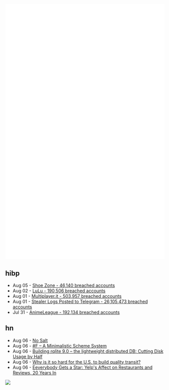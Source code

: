 ![Metrics](https://raw.githubusercontent.com/phixion/phixion/master/metrics.svg)

## hibp

<!--
for https://github.com/phixion/phixion/blob/main/.github/workflows/feeds.yml
-->
<!--START_SECTION:haveibeenpwnd-->
- Aug 05 - [Shoe Zone - 46,140 breached accounts](https://haveibeenpwned.com/PwnedWebsites#ShoeZone)
- Aug 02 - [LuLu - 190,506 breached accounts](https://haveibeenpwned.com/PwnedWebsites#LuLu)
- Aug 01 - [Multiplayer.it - 503,957 breached accounts](https://haveibeenpwned.com/PwnedWebsites#MultiplayerIt)
- Aug 01 - [Stealer Logs Posted to Telegram - 26,105,473 breached accounts](https://haveibeenpwned.com/PwnedWebsites#TelegramStealerLogs)
- Jul 31 - [AnimeLeague - 192,134 breached accounts](https://haveibeenpwned.com/PwnedWebsites#AnimeLeague)
<!--END_SECTION:haveibeenpwnd-->

## hn

<!--
for https://github.com/phixion/phixion/blob/main/.github/workflows/feeds.yml
-->
<!--START_SECTION:hn-->
- Aug 06 - [No Salt](https://jakeseliger.com/2024/08/05/no-salt/)
- Aug 06 - [#F – A Minimalistic Scheme System](https://github.com/false-schemers/sharpF)
- Aug 06 - [Building rqlite 9.0 – the lightweight distributed DB: Cutting Disk Usage by Half](https://www.philipotoole.com/building-rqlite-9-0-cutting-disk-usage-by-half/)
- Aug 06 - [Why is it so hard for the U.S. to build quality transit?](https://www.fastcompany.com/91166562/us-transit-exceptionalism)
- Aug 06 - [Eeverybody Gets a Star: Yelp's Affect on Restaurants and Reviews, 20 Years In](https://www.eater.com/24200672/yelp-effect-on-restaurants-culture-review-everything)
<!--END_SECTION:hn-->

<!--
for https://yhype.me
-->
![](https://hit.yhype.me/github/profile?user_id=13013670)
